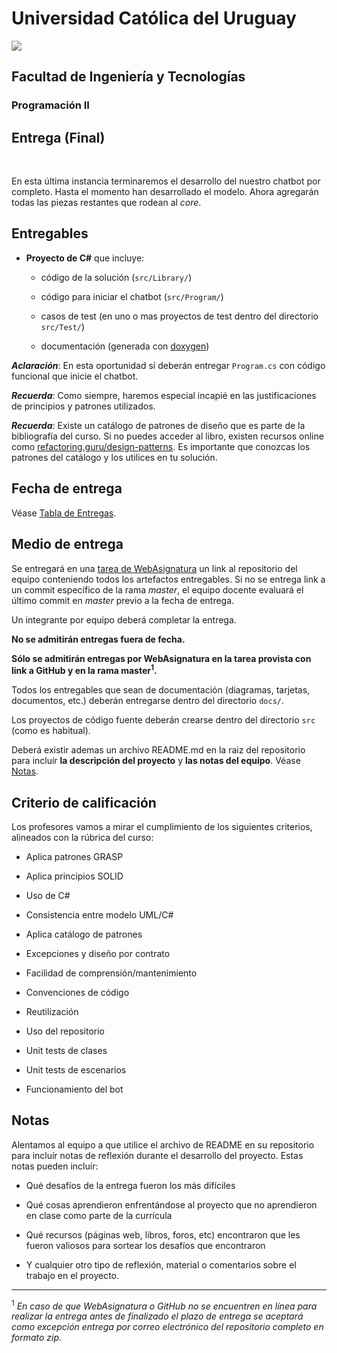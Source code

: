 # Universidad Católica del Uruguay
<img src="https://ucu.edu.uy/sites/all/themes/univer/logo.png"> 

## Facultad de Ingeniería y Tecnologías
### Programación II

## Entrega (Final)

<br>

En esta última instancia terminaremos el desarrollo del nuestro chatbot por completo. Hasta el momento han desarrollado el modelo. Ahora agregarán todas las piezas restantes que rodean al _core_.

## Entregables

- **Proyecto de C#** que incluye:

    - código de la solución (`src/Library/`)
    
    - código para iniciar el chatbot (`src/Program/`)

    - casos de test (en uno o mas proyectos de test dentro del directorio `src/Test/`)

    - documentación (generada con [doxygen](https://www.doxygen.nl/index.html))

**_Aclaración_**: En esta oportunidad sí deberán entregar `Program.cs` con código funcional que inicie el chatbot.

**_Recuerda_**: Como siempre, haremos especial incapié en las justificaciones de principios y patrones utilizados.

**_Recuerda_**: Existe un catálogo de patrones de diseño que es parte de la bibliografía del curso. Si no puedes acceder al libro, existen recursos online como [refactoring.guru/design-patterns](https://refactoring.guru/design-patterns). Es importante que conozcas los patrones del catálogo y los utilices en tu solución.

## Fecha de entrega

Véase [Tabla de Entregas](../README.md#entregas). 

## Medio de entrega

Se entregará en una [tarea de WebAsignatura](https://webasignatura.ucu.edu.uy/mod/assign/view.php?id=244382) un link al repositorio del equipo conteniendo todos los artefactos entregables. Si no se entrega link a un commit específico de la rama _master_, el equipo docente evaluará el último commit en _master_ previo a la fecha de entrega.

Un integrante por equipo deberá completar la entrega.

**No se admitirán entregas fuera de fecha.**

**Sólo se admitirán entregas por WebAsignatura en la tarea provista con link a GitHub y en la rama master<sup>1</sup>.**

Todos los entregables que sean de documentación (diagramas, tarjetas, documentos, etc.) deberán entregarse dentro del directorio `docs/`.

Los proyectos de código fuente deberán crearse dentro del directorio `src` (como es habitual).

Deberá existir ademas un archivo README.md en la raiz del repositorio para incluír **la descripción del proyecto** y **las notas del equipo**. Véase [Notas](#notas).

## Criterio de calificación

Los profesores vamos a mirar el cumplimiento de los siguientes criterios, alineados con la rúbrica del curso:

- Aplica patrones GRASP

- Aplica principios SOLID

- Uso de C#

- Consistencia entre modelo UML/C#

- Aplica catálogo de patrones

- Excepciones y diseño por contrato

- Facilidad de comprensión/mantenimiento

- Convenciones de código

- Reutilización

- Uso del repositorio

- Unit tests de clases

- Unit tests de escenarios

- Funcionamiento del bot


## Notas

Alentamos al equipo a que utilice el archivo de README en su repositorio para incluír notas de reflexión durante el desarrollo del proyecto. Estas notas pueden incluír:

- Qué desafíos de la entrega fueron los más difíciles

- Qué cosas aprendieron enfrentándose al proyecto que no aprendieron en clase como parte de la currícula

- Qué recursos (páginas web, libros, foros, etc) encontraron que les fueron valiosos para sortear los desafíos que encontraron

- Y cualquier otro tipo de reflexión, material o comentarios sobre el trabajo en el proyecto.


****

<sup>1</sup> _En caso de que WebAsignatura o GitHub no se encuentren en línea para realizar la entrega antes de finalizado el plazo de entrega se aceptará como excepción entrega por correo electrónico del repositorio completo en formato zip_.